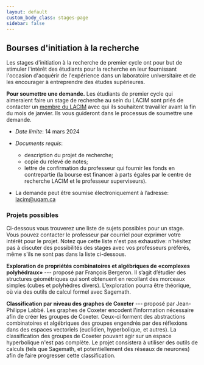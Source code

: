 ```yaml
---
layout: default
custom_body_class: stages-page
sidebar: false
---
```


## Bourses d'initiation à la recherche


Les stages d'initiation à la recherche de premier cycle ont pour but de
stimuler l'intérêt des étudiants pour la recherche en leur fournissant
l'occasion d'acquérir de l'expérience dans un laboratoire universitaire et de
les encourager à entreprendre des études supérieures.

**Pour soumettre une demande.**
Les étudiants de premier cycle qui aimeraient faire un stage de recherche au
sein du LACIM sont priés de contacter un [membre du LACIM](/fr/membres.html) avec
qui ils souhaitent travailler avant la fin du mois de janvier.
Ils vous guideront dans le processus de soumettre une demande.

- *Date limite*: 14 mars 2024
- *Documents requis*:
    - description du projet de recherche;
    - copie du relevé de notes;
    - lettre de confirmation du professeur qui fournir les fonds en
    contrepartie (la bourse est financer à parts égales par le centre de
    recherche LACIM et le professeur superviseurs).

- La demande peut être soumise électroniquement à l’adresse:
[lacim@uqam.ca](mailto:lacim@uqam.ca)

### Projets possibles

Ci-dessous vous trouverez une liste de sujets possibles pour un stage. Vous
pouvez contacter le professeur par courriel pour exprimer votre intérêt pour le
projet. Notez que cette liste n'est pas exhaustive: n'hésitez pas à discuter des
possibilités des stages avec vos professeurs préférés, même s'ils ne sont pas
dans la liste ci-dessous.

**Exploration de propriétés combinatoires et algébriques de «complexes
polyhédraux»** --- proposé par François Bergeron.
Il s’agit d’étudier des structures géométriques qui sont obtenuent en recollant
des morceaux simples (cubes et polyhèdres divers). L’exploration pourra être
théorique, où via des outils de calcul formel avec Sagemath.
 
**Classification par niveau des graphes de Coxeter** --- proposé par
Jean-Philippe Labbé.
Les graphes de Coxeter encodent l'information nécessaire afin de créer
les groupes de Coxeter. Ceux-ci forment des abstractions combinatoires
et algébriques des groupes engendrés par des réflexions dans des
espaces vectoriels (euclidien, hyperbolique, et autres). La
classification des groupes de Coxeter pouvant agir sur un espace
hyperbolique n'est pas complète. Le projet consistera à utiliser des
outils de calculs (tels que Sagemath, et potentiellement des réseaux
de neurones) afin de faire progresser cette classification.

